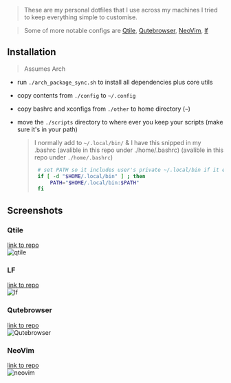 > These are my personal dotfiles that I use across my machines I tried to keep everything simple to customise.

> Some of more notable configs are [Qtile](https://gitlab.com/captainblue01/dotfiles/-/tree/main/config/qtile), [Qutebrowser](https://gitlab.com/captainblue01/dotfiles/-/tree/main/config/qutebrowser), [NeoVim](https://gitlab.com/captainblue01/dotfiles/-/tree/main/config/nvim), [lf](https://gitlab.com/captainblue01/dotfiles/-/tree/main/config/lf)

## Installation

> Assumes Arch

- run `./arch_package_sync.sh` to install all dependencies plus core utils
- copy contents from `./config` to `~/.config`
- copy bashrc and xconfigs from `./other` to home directory (`~`)
- move the `./scripts` directory to where ever you keep your scripts (make sure it's in your path)

  > I normally add to `~/.local/bin/` & I have this snipped in my .bashrc (avalible in this repo under ./home/.bashrc) (avalible in this repo under `./home/.bashrc`)
  >
  > ```bash
  >  # set PATH so it includes user's private ~/.local/bin if it exists
  >  if [ -d "$HOME/.local/bin" ] ; then
  >      PATH="$HOME/.local/bin:$PATH"
  >  fi
  > ```

## Screenshots

### Qtile

[link to repo](https://gitlab.com/captainblue01/dotfiles/-/tree/main/config/qtile) <br>
![qtile](https://i.imgur.com/CorPYfL.png)

### LF

[link to repo](https://gitlab.com/captainblue01/dotfiles/-/tree/main/config/lf)<br>
![lf](https://i.imgur.com/mJbSLGT.png)

### Qutebrowser

[link to repo](https://gitlab.com/captainblue01/dotfiles/-/tree/main/config/qutebrowser) <br>
![Qutebrowser](https://i.imgur.com/wdroZeY.png)

### NeoVim

[link to repo](https://gitlab.com/captainblue01/dotfiles/-/tree/main/config/nvim) <br>
![neovim](https://i.imgur.com/Rd4OgU9.png)
